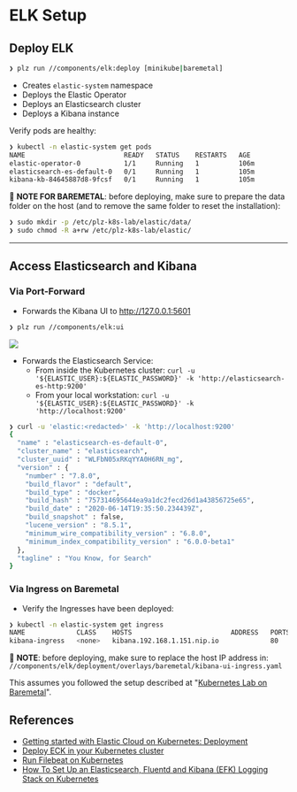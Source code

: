 # ELK Setup

## Deploy ELK
```bash
❯ plz run //components/elk:deploy [minikube|baremetal]
```
* Creates `elastic-system` namespace
* Deploys the Elastic Operator
* Deploys an Elasticsearch cluster
* Deploys a Kibana instance

Verify pods are healthy:
```bash
❯ kubectl -n elastic-system get pods
NAME                         READY   STATUS    RESTARTS   AGE
elastic-operator-0           1/1     Running   1          106m
elasticsearch-es-default-0   0/1     Running   1          105m
kibana-kb-84645887d8-9fcsf   0/1     Running   1          105m
```

📝 **NOTE FOR BAREMETAL**: before deploying, make sure to prepare
the data folder on the host (and to remove the same folder to reset the installation):
```bash
❯ sudo mkdir -p /etc/plz-k8s-lab/elastic/data/
❯ sudo chmod -R a+rw /etc/plz-k8s-lab/elastic/
```


---


## Access Elasticsearch and Kibana

### Via Port-Forward
* Forwards the Kibana UI to http://127.0.0.1:5601
```bash
❯ plz run //components/elk:ui
```

![](../../.github/components/elk_kibana.png)

* Forwards the Elasticsearch Service:
    * From inside the Kubernetes cluster: `curl -u '${ELASTIC_USER}:${ELASTIC_PASSWORD}' -k 'http://elasticsearch-es-http:9200'`
    * From your local workstation: `curl -u '${ELASTIC_USER}:${ELASTIC_PASSWORD}' -k 'http://localhost:9200'`

```bash
❯ curl -u 'elastic:<redacted>' -k 'http://localhost:9200'
{
  "name" : "elasticsearch-es-default-0",
  "cluster_name" : "elasticsearch",
  "cluster_uuid" : "WLFbN05xRKqYYA0H6RN_mg",
  "version" : {
    "number" : "7.8.0",
    "build_flavor" : "default",
    "build_type" : "docker",
    "build_hash" : "757314695644ea9a1dc2fecd26d1a43856725e65",
    "build_date" : "2020-06-14T19:35:50.234439Z",
    "build_snapshot" : false,
    "lucene_version" : "8.5.1",
    "minimum_wire_compatibility_version" : "6.8.0",
    "minimum_index_compatibility_version" : "6.0.0-beta1"
  },
  "tagline" : "You Know, for Search"
}
```

### Via Ingress on Baremetal
* Verify the Ingresses have been deployed:
```bash
❯ kubectl -n elastic-system get ingress
NAME             CLASS    HOSTS                         ADDRESS   PORTS   AGE
kibana-ingress   <none>   kibana.192.168.1.151.nip.io             80      8m29s
```

📝 **NOTE**: before deploying, make sure to replace the host IP address in: `//components/elk/deployment/overlays/baremetal/kibana-ui-ingress.yaml`

This assumes you followed the setup described at "[Kubernetes Lab on Baremetal](https://www.marcolancini.it/2021/blog-kubernetes-lab-baremetal/)".


## References
* [Getting started with Elastic Cloud on Kubernetes: Deployment](https://www.elastic.co/blog/getting-started-with-elastic-cloud-on-kubernetes-deployment)
* [Deploy ECK in your Kubernetes cluster](https://www.elastic.co/guide/en/cloud-on-k8s/current/k8s-deploy-eck.html)
* [Run Filebeat on Kubernetes](https://www.elastic.co/guide/en/beats/filebeat/master/running-on-kubernetes.html)
* [How To Set Up an Elasticsearch, Fluentd and Kibana (EFK) Logging Stack on Kubernetes](https://www.digitalocean.com/community/tutorials/how-to-set-up-an-elasticsearch-fluentd-and-kibana-efk-logging-stack-on-kubernetes)
